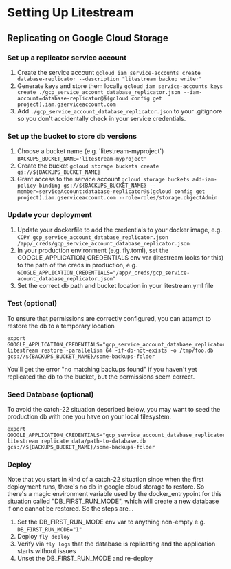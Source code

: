 # Setting Up Litestream

## Replicating on Google Cloud Storage

### Set up a replicator service account

1. Create the service account `gcloud iam service-accounts create database-replicator --description "litestream backup writer"`
1. Generate keys and store them locally `gcloud iam service-accounts keys create ./gcp_service_account_database_replicator.json --iam-account=database-replicator@$(gcloud config get project).iam.gserviceaccount.com`
1. Add `./gcp_service_account_database_replicator.json` to your .gitignore so you don't accidentally check in your service credentials.

### Set up the bucket to store db versions

1. Choose a bucket name (e.g. 'litestream-myproject') `BACKUPS_BUCKET_NAME='litestream-myproject'`
1. Create the bucket `gcloud storage buckets create gs://${BACKUPS_BUCKET_NAME}`
1. Grant access to the service account `gcloud storage buckets add-iam-policy-binding gs://${BACKUPS_BUCKET_NAME} --member=serviceAccount:database-replicator@$(gcloud config get project).iam.gserviceaccount.com --role=roles/storage.objectAdmin`

### Update your deployment

1. Update your dockerfile to add the credentials to your docker image, e.g. `COPY gcp_service_account_database_replicator.json /app/_creds/gcp_service_account_database_replicator.json`
1. In your production environment (e.g. fly.toml), set the GOOGLE_APPLICATION_CREDENTIALS env var (litestream looks for this) to the path of the creds in production, e.g. `GOOGLE_APPLICATION_CREDENTIALS="/app/_creds/gcp_service-acount_database_replicator.json"`
1. Set the correct db path and bucket location in your litestream.yml file

### Test (optional)

To ensure that permissions are correctly configured, you can attempt to restore the db to a temporary location
```
export GOOGLE_APPLICATION_CREDENTIALS="gcp_service_account_database_replicator.json"
litestream restore -parallelism 64 -if-db-not-exists -o /tmp/foo.db gcs://${BACKUPS_BUCKET_NAME}/some-backups-folder
```

You'll get the error "no matching backups found" if you haven't yet replicated the db to the bucket, but the permissions seem correct.

### Seed Database (optional)

To avoid the catch-22 situation described below, you may want to seed the production db with one you have on your local filesystem.

```
export GOOGLE_APPLICATION_CREDENTIALS="gcp_service_account_database_replicator.json"
litestream replicate data/path-to-database.db gcs://${BACKUPS_BUCKET_NAME}/some-backups-folder
```

### Deploy

Note that you start in kind of a catch-22 situation since when the first deployment runs, there's no db in google cloud storage to restore. So there's a magic environment variable used by the docker_entrypoint for this situation called "DB_FIRST_RUN_MODE", which will create a new database if one cannot be restored. So the steps are...

1. Set the DB_FIRST_RUN_MODE env var to anything non-empty e.g. `DB_FIRST_RUN_MODE="1"`
1. Deploy `fly deploy`
1. Verify via `fly logs` that the database is replicating and the application starts without issues
1. Unset the DB_FIRST_RUN_MODE and re-deploy